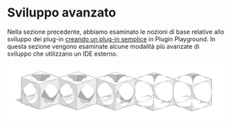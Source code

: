 # Sviluppo avanzato

Nella sezione precedente, abbiamo esaminato le nozioni di base relative allo sviluppo dei plug-in [creando un plug-in semplice](../your-first-plugin/) in Plugin Playground. In questa sezione vengono esaminate alcune modalità più avanzate di sviluppo che utilizzano un IDE esterno.

![](../../../.gitbook/assets/c22.PNG)


